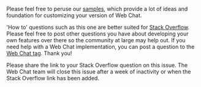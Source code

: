 Please feel free to peruse our [samples](https://github.com/Microsoft/BotFramework-WebChat/tree/master/samples), which provide a lot of ideas and foundation for customizing your version of Web Chat.

'How to' questions such as this one are better suited for [Stack Overflow](https://stackoverflow.com/tags/botframework). Please feel free to post other questions you have about developing your own features over there so the community at large may help out. If you need help with a Web Chat implementation, you can post a question to the [Web Chat tag](https://stackoverflow.com/questions/tagged/web-chat). Thank you!

Please share the link to your Stack Overflow question on this issue. The Web Chat team will close this issue after a week of inactivity or when the Stack Overflow link has been added.
